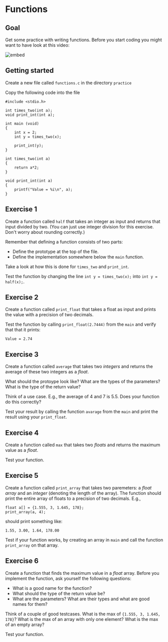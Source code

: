# Functions

## Goal

Get some practice with writing functions. Before you start coding you might want to have look at this video:

![embed](https://www.youtube.com/embed/n1glFqt3g38)

## Getting started

Create a new file called `functions.c` in the directory `practice`

Copy the following code into the file

	#include <stdio.h>

	int times_two(int a);
	void print_int(int a);

	int main (void)
	{
	    int x = 2;
	    int y = times_two(x);

	    print_int(y);
	}

	int times_two(int a)
	{
	    return a*2;
	}

	void print_int(int a)
	{
	    printf("Value = %i\n", a);
	}

## Exercise 1

Create a function called `half` that takes an integer as input and returns that input divided by two. (You can just use integer division for this exercise. Don't worry about rounding correctly.)

Remember that defining a function consists of two parts:

- Define the prototype at the top of the file.
- Define the implementation somewhere below the `main` function.

Take a look at how this is done for `times_two` and `print_int`.

Test the function by changing the line `int y = times_two(x);` into `int y = half(x);`.

## Exercise 2

Create a function called `print_float` that takes a float as input and prints the value with a precision of two decimals.

Test the function by calling `print_float(2.7444)` from the `main` and verify that that it prints:

	Value = 2.74

## Exercise 3

Create a function called `average` that takes two *integers* and returns the average of these two integers as a *float*.

What should the protoype look like? What are the types of the parameters? What is the type of the return value?

Think of a use case. E.g., the average of 4 and 7 is 5.5. Does your function do this correctly?

Test your result by calling the function `avarage` from the `main` and print the result using your `print_float`.

## Exercise 4

Create a function called `max` that takes two *floats* and returns the maximum value as a *float*.

Test your function.

## Exercise 5

Create a function called `print_array` that takes two paremeters: a *float array* and an *integer* (denoting the length of the array). The function should print the entire array of floats to a precision of two decimals. E.g.,

	float a[] = {1.555, 3, 1.645, 178};
	print_array(a, 4);

should print something like:

	1.55, 3.00, 1.64, 178.00

Test if your function works, by creating an array in `main` and call the function `print_array` on that array.

## Exercise 6

Create a function that finds the maximum value in a *float* array. Before you implement the function, ask yourself the following questions:

- What is a good name for the function?
- What should the type of the return value be?
- What are the parameters? What are their types and what are good names for them?

Think of a couple of good testcases. What is the max of `{1.555, 3, 1.645, 178}`? What is the max of an array with only one element? What is the max of an empty array?

Test your function.
